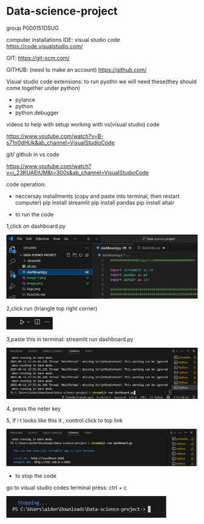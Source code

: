# Data-science-project
group P000151DSUG

computer installations
IDE: visual studio code
https://code.visualstudio.com/

GIT:
https://git-scm.com/

GITHUB: (need to make an account)
https://github.com/

Visual studio code extensions:
to run pyothn we will need these(they should come together under python)
- pylance
- python
- python debugger

videos to help with setup
working with vs(visual studio) code

https://www.youtube.com/watch?v=B-s71n0dHUk&ab_channel=VisualStudioCode

git/ github in vs code

https://www.youtube.com/watch?v=i_23KUAEtUM&t=300s&ab_channel=VisualStudioCode


code operation:
- neccersay installments (copy and paste into terminal, then restart computer)
pip install streamlit
pip install pandas
pip install altair

- to run the code

1,click on dashboard.py

![alt text](image-2.png)

2,click run (triangle top right corner)

![alt text](image.png)

3,paste this in terminal: streamlit run dashboard.py

![alt text](image-1.png)

4, press the neter key

5, if i t looks like this it , control click to top link

![alt text](image-4.png)


- to stop the code

go to visual studio codes terminal press: ctrl + c

![alt text](image-5.png)


